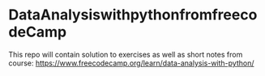 # DataAnalysiswithpythonfromfreecodeCamp
This repo will contain solution to exercises as well as short notes from course:  https://www.freecodecamp.org/learn/data-analysis-with-python/
